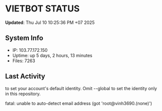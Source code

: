 # VIETBOT STATUS
**Updated**: Thu Jul 10 10:25:36 PM +07 2025

## System Info
- IP: 103.77.172.150
- Uptime: up 5 days, 2 hours, 13 minutes
- Files: 7263

## Last Activity

to set your account's default identity.
Omit --global to set the identity only in this repository.

fatal: unable to auto-detect email address (got 'root@vinh3690.(none)')
